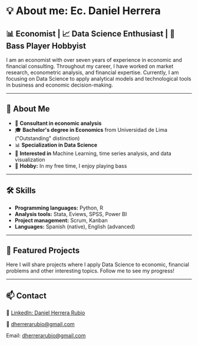 # 💡 About me: Ec. Daniel Herrera

## 📊 Economist | 📈 Data Science Enthusiast | 🎸 Bass Player Hobbyist

I am an economist with over seven years of experience in economic and financial consulting. Throughout my career, I have worked on market research, econometric analysis, and financial expertise. Currently, I am focusing on Data Science to apply analytical models and technological tools in business and economic decision-making.

---

## 🚀 About Me

- 📌 **Consultant in economic analysis**
- 🎓 **Bachelor's degree in Economics** from Universidad de Lima ("Outstanding" distinction)
- 📊 **Specialization in Data Science**
- 🧠 **Interested in** Machine Learning, time series analysis, and data visualization
- 🎸 **Hobby:** In my free time, I enjoy playing bass

---

## 🛠️ Skills

- **Programming languages:** Python, R
- **Analysis tools:** Stata, Eviews, SPSS, Power BI
- **Project management:** Scrum, Kanban
- **Languages:** Spanish (native), English (advanced)

---

## 📂 Featured Projects

Here I will share projects where I apply Data Science to economic, financial problems and other interesting topics. Follow me to see my progress!

---

## 📫 Contact

📎 [LinkedIn: Daniel Herrera Rubio](https://www.linkedin.com/in/daniel-herrera-rubio/)

📧 dherrerarubio@gmail.com

Email: dherrerarubio@gmail.com
